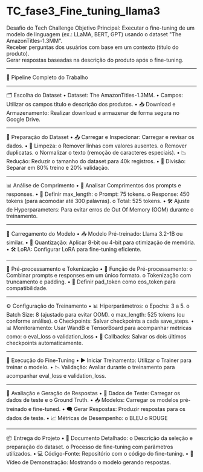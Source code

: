 # TC_fase3_Fine_tuning_llama3
Desafio do Tech Challenge 
Objetivo Principal:  Executar o fine-tuning de um modelo de linguagem (ex.: LLaMA, BERT, GPT) usando o dataset "The AmazonTitles-1.3MM".  
Receber perguntas dos usuários com base em um contexto (título do produto).  
Gerar respostas baseadas na descrição do produto após o fine-tuning.

________________________________________
📌 Pipeline Completo do Trabalho
________________________________________
🗂️ Escolha do Dataset
•	Dataset: The AmazonTitles-1.3MM.
•	Campos: Utilizar os campos título e descrição dos produtos.
•	📥 Download e Armazenamento: Realizar download e armazenar de forma segura no Google Drive.
________________________________________
🧹 Preparação do Dataset
•	📤 Carregar e Inspecionar: Carregar e revisar os dados.
•	🧼 Limpeza:
o	Remover linhas com valores ausentes.
o	Remover duplicatas.
o	Normalizar o texto (remoção de caracteres especiais).
•	📉 Redução: Reduzir o tamanho do dataset para 40k registros.
•	🔀 Divisão: Separar em 80% treino e 20% validação.
________________________________________
📊 Análise de Comprimento
•	📏 Analisar Comprimentos dos prompts e responses.
•	🎯 Definir max_length:
o	Prompt: 75 tokens.
o	Response: 450 tokens (para acomodar até 300 palavras).
o	Total: 525 tokens.
•	🛠️ Ajuste de Hyperparameters: Para evitar erros de Out Of Memory (OOM) durante o treinamento.
________________________________________
🔧 Carregamento do Modelo
•	📥 Modelo Pré-treinado: Llama 3.2-1B ou similar.
•	🧪 Quantização: Aplicar 8-bit ou 4-bit para otimização de memória.
•	🛠️ LoRA: Configurar LoRA para fine-tuning eficiente.
________________________________________
🔄 Pré-processamento e Tokenização
•	📝 Função de Pré-processamento:
o	Combinar prompts e responses em um único formato.
o	Tokenização com truncamento e padding.
•	🔗 Definir pad_token como eos_token para compatibilidade.
________________________________________
⚙️ Configuração do Treinamento
•	📊 Hiperparâmetros:
o	Epochs: 3 a 5.
o	Batch Size: 8 (ajustado para evitar OOM).
o	max_length: 525 tokens (ou conforme análise).
o	Checkpoints: Salvar checkpoints a cada save_steps.
•	📊 Monitoramento: Usar WandB e TensorBoard para acompanhar métricas como:
o	eval_loss
o	validation_loss
•	💾 Callbacks: Salvar os dois últimos checkpoints automaticamente.
________________________________________
🚀 Execução do Fine-Tuning
•	▶️ Iniciar Treinamento: Utilizar o Trainer para treinar o modelo.
•	📉 Validação: Avaliar durante o treinamento para acompanhar eval_loss e validation_loss.
________________________________________
🧪 Avaliação e Geração de Respostas
•	📝 Dados de Teste: Carregar os dados de teste e o Ground Truth.
•	📥 Modelos: Carregar os modelos pré-treinado e fine-tuned.
•	🗨️ Gerar Respostas: Produzir respostas para os dados de teste.
•	📈 Métricas de Desempenho:
o	BLEU
o	ROUGE
________________________________________
📦 Entrega do Projeto
•	📄 Documento Detalhado:
o	Descrição da seleção e preparação do dataset.
o	Processo de fine-tuning com parâmetros utilizados.
•	💻 Código-Fonte: Repositório com o código do fine-tuning.
•	🎥 Vídeo de Demonstração: Mostrando o modelo gerando respostas.


